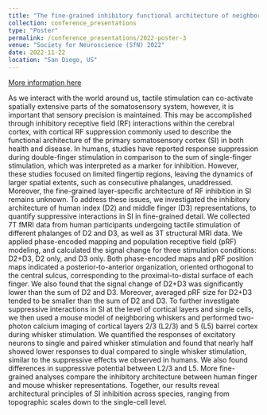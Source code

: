 ```yaml
---
title: "The fine-grained inhibitory functional architecture of neighboring representations in primary somatosensory cortex of humans and mice"
collection: conference_presentations
type: "Poster"
permalink: /conference_presentations/2022-poster-3
venue: "Society for Neuroscience (SfN) 2022"
date: 2022-11-22
location: "San Diego, US"
---
```


[More information here](https://www.sfn.org/meetings/neuroscience-2022)

As we interact with the world around us, tactile stimulation can co-activate spatially extensive parts of the somatosensory system, however, it is important that sensory precision is maintained. This may be accomplished through inhibitory receptive field (RF) interactions within the cerebral cortex, with cortical RF suppression commonly used to describe the functional architecture of the primary somatosensory cortex (SI) in both health and disease. In humans, studies have reported response suppression during double-finger stimulation in comparison to the sum of single-finger stimulation, which was interpreted as a marker for inhibition. However, these studies focused on limited fingertip regions, leaving the dynamics of larger spatial extents, such as consecutive phalanges, unaddressed. Moreover, the fine-grained layer-specific architecture of RF inhibition in SI remains unknown. To address these issues, we investigated the inhibitory architecture of human index (D2) and middle finger (D3) representations, to quantify suppressive interactions in SI in fine-grained detail. We collected 7T fMRI data from human participants undergoing tactile stimulation of different phalanges of D2 and D3, as well as 3T structural MRI data. We applied phase-encoded mapping and population receptive field (pRF) modeling, and calculated the signal change for three stimulation conditions: D2+D3, D2 only, and D3 only. Both phase-encoded maps and pRF position maps indicated a posterior-to-anterior organization, oriented orthogonal to the central sulcus, corresponding to the proximal-to-distal surface of each finger. We also found that the signal change of D2+D3 was significantly lower than the sum of D2 and D3. Moreover, averaged pRF size for D2+D3 tended to be smaller than the sum of D2 and D3. To further investigate suppressive interactions in SI at the level of cortical layers and single cells, we then used a mouse model of neighboring whiskers and performed two-photon calcium imaging of cortical layers 2/3 (L2/3) and 5 (L5) barrel cortex during whisker stimulation. We quantified the responses of excitatory neurons to single and paired whisker stimulation and found that nearly half showed lower responses to dual compared to single whisker stimulation, similar to the suppressive effects we observed in humans. We also found differences in suppressive potential between L2/3 and L5. More fine-grained analyses compare the inhibitory architecture between human finger and mouse whisker representations. Together, our results reveal architectural principles of SI inhibition across species, ranging from topographic scales down to the single-cell level.
